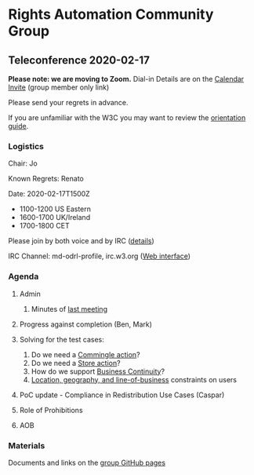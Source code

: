 # Rights Automation Community Group

## Teleconference 2020-02-17

**Please note: we are moving to Zoom.** Dial-in Details are on the [Calendar Invite](http://www.w3.org/2020/04/md-odrl-profile.ics) (group member only link)

Please send your regrets in advance.

If you are unfamiliar with the W3C you may want to review the [orientation guide](https://w3c.github.io/market-data-odrl-profile/orientation.html).

### Logistics

Chair: Jo

Known Regrets: Renato

Date: 2020-02-17T1500Z
*  1100-1200 US Eastern
*  1600-1700 UK/Ireland
*  1700-1800 CET

Please join by both voice and by IRC ([details](https://w3c.github.io/market-data-odrl-profile/orientation.html#irc))

IRC Channel: md-odrl-profile, irc.w3.org ([Web interface](http://irc.w3.org))

### Agenda

1. Admin
    1. Minutes of [last meeting](https://www.w3.org/2021/02/03-md-odrl-profile-minutes.html)
    
2. Progress against completion (Ben, Mark)

3. Solving for the test cases:
	1. Do we need a [Commingle action](https://github.com/w3c/market-data-odrl-profile/issues/28)?
	2. Do we need a [Store action](https://github.com/w3c/market-data-odrl-profile/issues/27)?
	3. How do we support [Business Continuity](https://github.com/w3c/market-data-odrl-profile/issues/26)?
	4. [Location, geography, and line-of-business](https://github.com/w3c/market-data-odrl-profile/issues/25) constraints on users

4. PoC update - Compliance in Redistribution Use Cases (Caspar)

5. Role of Prohibitions
    
7. AOB

### Materials

Documents and links on the [group GitHub pages](https://w3c.github.io/market-data-odrl-profile)


